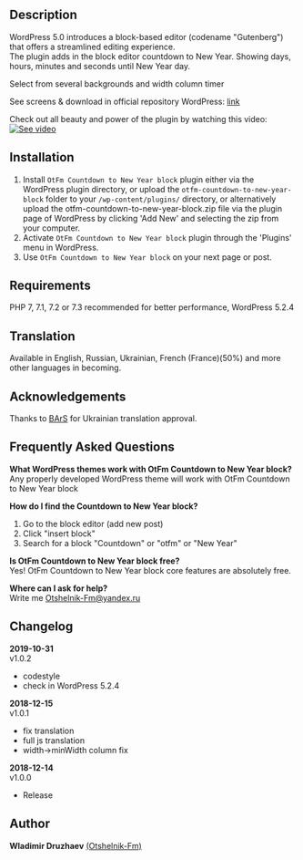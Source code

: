## Description  

WordPress 5.0 introduces a block-based editor (codename "Gutenberg") that offers a streamlined editing experience.  
The plugin adds in the block editor countdown to New Year. Showing days, hours, minutes and seconds until New Year day.  

Select from several backgrounds and width column timer  


See screens & download in official repository WordPress: [link](https://wordpress.org/plugins/otfm-countdown-to-new-year-block/)  

Check out all beauty and power of the plugin by watching this video:  
[![See video](https://img.youtube.com/vi/v0p0hb0C_Is/0.jpg)](https://www.youtube.com/watch?v=v0p0hb0C_Is "See video")  

## Installation  

1. Install `OtFm Countdown to New Year block` plugin either via the WordPress plugin directory, or upload the `otfm-countdown-to-new-year-block` folder to your `/wp-content/plugins/` directory, or alternatively upload the otfm-countdown-to-new-year-block.zip file via the plugin page of WordPress by clicking 'Add New' and selecting the zip from your computer.  
2. Activate `OtFm Countdown to New Year block` plugin through the 'Plugins' menu in WordPress.  
3. Use `OtFm Countdown to New Year block` on your next page or post.  


## Requirements  

PHP 7, 7.1, 7.2 or 7.3 recommended for better performance, WordPress 5.2.4   


## Translation  

Available in English, Russian, Ukrainian, French (France)(50%) and more other languages in becoming.  


## Acknowledgements  
Thanks to [BArS](https://profiles.wordpress.org/bars/) for Ukrainian translation approval.  


## Frequently Asked Questions  

**What WordPress themes work with OtFm Countdown to New Year block?**  
Any properly developed WordPress theme will work with OtFm Countdown to New Year block  

**How do I find the Countdown to New Year block?**  
1. Go to the block editor (add new post)  
2. Click "insert block"  
3. Search for a block "Countdown" or "otfm" or "New Year"  

**Is OtFm Countdown to New Year block free?**  
Yes! OtFm Countdown to New Year block core features are absolutely free.  

**Where can I ask for help?**  
Write me Otshelnik-Fm@yandex.ru  


## Changelog  
**2019-10-31**  
v1.0.2  
* codestyle  
* check in WordPress 5.2.4  


**2018-12-15**  
v1.0.1  
* fix translation  
* full js translation  
* width->minWidth column fix  


**2018-12-14**  
v1.0.0  
* Release  


## Author  

**Wladimir Druzhaev** [(Otshelnik-Fm)](https://otshelnik-fm.ru/)  
